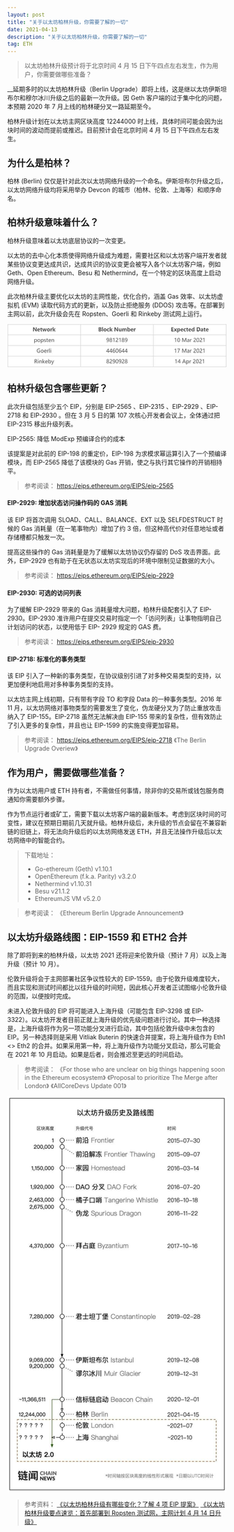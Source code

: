 ```yaml
---
layout: post
title: "关于以太坊柏林升级，你需要了解的一切"
date: 2021-04-13
description: "关于以太坊柏林升级，你需要了解的一切"
tag: ETH
---   
```


> 以太坊柏林升级预计将于北京时间 4 月 15 日下午四点左右发生，作为用户，你需要做哪些准备？

__延期多时的以太坊柏林升级（Berlin Upgrade）即将上线，这是继以太坊伊斯坦布尔和穆尔冰川升级之后的最新一次升级。因 Geth 客户端的过于集中化的问题，本预期 2020 年 7 月上线的柏林硬分叉一路延期至今。

柏林升级计划在以太坊主网区块高度 12244000 时上线，具体时间可能会因为出块时间的波动而提前或推迟。目前预计会在北京时间 4 月 15 日下午四点左右发生。

## 为什么是柏林？
柏林 (Berlin) 仅仅是针对此次以太坊网络升级的一个命名。伊斯坦布尔升级之后，以太坊网络升级均将采用举办 Devcon 的城市（柏林、伦敦、上海等）和顺序命名。

## 柏林升级意味着什么？
柏林升级意味着以太坊底层协议的一次变更。

以太坊的去中心化本质使得网络升级成为难题，需要社区和以太坊客户端开发者就某些协议变更达成共识，达成共识的协议变更会被写入各个以太坊客户端，例如 Geth、Open Ethereum、Besu 和 Nethermind，在一个特定的区块高度上启动网络升级。

此次柏林升级主要优化以太坊的主网性能，优化合约，涵盖 Gas 效率、以太坊虚拟机 (EVM) 读取代码方式的更新，以及防止拒绝服务 (DDOS) 攻击等。在部署到主网以前，此次升级会先在 Ropsten、Goerli 和 Rinkeby 测试网上运行。

![](/images/posts/eth/0413.08.jpg)

## 柏林升级包含哪些更新？
此次升级包括至少五个 EIP，分别是 EIP-2565 、EIP-2315 、EIP-2929 、EIP-2718 和 EIP-2930 。但在 3 月 5 日的第 107 次核心开发者会议上，全体通过把 EIP-2315 移出升级列表。

EIP-2565: 降低 ModExp 预编译合约的成本

该提案是对此前的 EIP-198 的重定价，EIP-198 为求模求幂运算引入了一个预编译模块，而 EIP-2565 降低了该模块的 Gas 开销，使之与执行其它操作的开销相持平。

> 参考阅读：
> https://eips.ethereum.org/EIPS/eip-2565

#### EIP-2929: 增加状态访问操作码的 GAS 消耗

该 EIP 将首次调用 SLOAD、CALL、BALANCE、EXT 以及 SELFDESTRUCT 时候的 Gas 消耗量（在一笔事物内）增加了约 3 倍，但这种高代价对任意地址或者存储槽都只触发一次。

提高这些操作的 Gas 消耗量是为了缓解以太坊协议仍存留的 DoS 攻击界面。此外，EIP-2929 也有助于在无状态以太坊实现后的环境中限制见证数据的大小。

> 参考阅读：
> https://eips.ethereum.org/EIPS/eip-2929

#### EIP-2930: 可选的访问列表

为了缓解 EIP-2929 带来的 Gas 消耗量增大问题，柏林升级配套引入了 EIP-2930。EIP-2930 准许用户在提交交易时指定一个「访问列表」让事物指明自己计划访问的状态，以使用低于 EIP- 2929 规定的 GAS 费。

> 参考阅读：
> https://eips.ethereum.org/EIPS/eip-2930

#### EIP-2718: 标准化的事务类型

该 EIP 引入了一种新的事务类型，在协议级别引进了对多种交易类型的支持，以更加便利地启用对多种事务类型的支持。

以太坊主网上线初期，只有带有字段 TO 和字段 Data 的一种事务类型。2016 年 11 月，以太坊网络对事物类型的需要发生了变化，伪龙硬分叉为了防止重放攻击纳入了 EIP-155。EIP-2718 虽然无法解决由 EIP-155 带来的复杂性，但有效防止了引入更多的复杂性，并且也让 EIP-1599 的实施变得更加容易。

> 参考阅读：
> https://eips.ethereum.org/EIPS/eip-2718
>《The Berlin Upgrade Overiew》

## 作为用户，需要做哪些准备？
作为以太坊用户或 ETH 持有者，不需做任何事情，除非你的交易所或钱包服务商通知你需要额外步骤。

作为节点运行者或矿工，需要下载以太坊客户端的最新版本。考虑到区块时间的可变性，建议在预期日期前几天就升级。柏林升级后，未升级的节点会留在不兼容新链的旧链上，将无法向升级后的以太坊网络发送 ETH，并且无法操作升级后以太坊网络中的智能合约。

> 下载地址：
> * Go-ethereum (Geth) v1.10.1
> * OpenEthereum (f.k.a. Parity) v3.2.0
> * Nethermind v1.10.31
> * Besu v21.1.2
> * EthereumJS VM v5.2.0

> 参考阅读：
> 《Ethereum Berlin Upgrade Announcement》

## 以太坊升级路线图：EIP-1559 和 ETH2 合并
除了即将到来的柏林升级，以太坊 2021 还将迎来伦敦升级（预计 7 月）以及上海升级（预计 10 月）。

伦敦升级将会于主网部署社区争议性较大的 EIP-1559。由于伦敦升级难度较大，而且实现和测试时间都比以往升级的时间短，因此核心开发者正试图缩小伦敦升级的范围，以便按时完成。

未进入伦敦升级的 EIP 将可能进入上海升级（可能包含 EIP-3298 或 EIP-3322）。以太坊开发者目前正就上海升级的优先级问题进行讨论。其中一种选择是，上海升级将作为另一项功能分叉进行启动，其中包括伦敦升级中未包含的 EIP。另一种选择则是采用 Vitliak Buterin 的快速合并提案，将上海升级作为 Eth1 <> Eth2 的合并。如果采用第一种，将上海升级作为功能分叉启动，那么可能会在 2021 年 10 月启动。如果是后者，则会推迟至更远的时间启动。

> 参考阅读：
> 《For those who are unclear on big things happening soon in the Ethereum ecosystem》
> 《Proposal to prioritize The Merge after London》
> 《AllCoreDevs Update 001》

![](/images/posts/eth/0413.07.jpg)

> 参考资料：
> [《以太坊柏林升级有哪些变化？了解 4 项 EIP 提案》](https://www.chainnews.com/articles/495215222612.htm)
> [《以太坊柏林升级要点速览：首先部署到 Ropsten 测试网，主网计划 4 月 14 日升级》](https://www.chainnews.com/articles/557074043567.htm)
